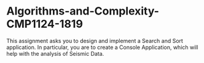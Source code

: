 # Algorithms-and-Complexity-CMP1124-1819
This assignment asks you to design and implement a Search and Sort application. In particular, you are to create a Console Application, which will help with the analysis of Seismic Data.
